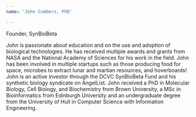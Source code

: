 ```yaml
---
name: 'John Cumbers, PhD'

---
```


Founder, SynBioBeta

John is passionate about education and on the use and adoption of biological technologies. He has received multiple awards and grants from NASA and the National Academy of Sciences for his work in the field. John has been involved in multiple startups such as those producing food for space, microbes to extract lunar and martian resources, and hoverboards! John is an active investor through the DCVC SynBioBeta Fund and his synthetic biology syndicate on AngelList. John received a PhD in Molecular Biology, Cell Biology, and Biochemistry from Brown University, a MSc in Bioinformatics from Edinburgh University and an undergraduate degree from the University of Hull in Computer Science with Information Engineering.

